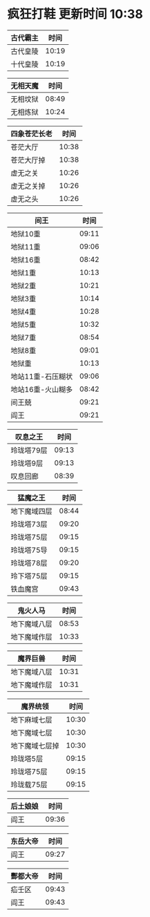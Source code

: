 # 疯狂打鞋 更新时间 10:38

| 古代霸主   | 时间    |
|--------|-------|
| 古代皇陵 | 10:19 |
| 十代皇陵 | 10:19 |

| 无相天魔   | 时间    |
|--------|-------|
| 无相坟狱 | 08:49 |
| 无相炼狱 | 10:24 |

| 四象苍茫长老   | 时间    |
|--------|-------|
| 苍茫大厅 | 10:38 |
| 苍茫大厅掉 | 10:38 |
| 虚无之关 | 10:26 |
| 虚无之关掉 | 10:26 |
| 虚无之头 | 10:26 |

| 间王   | 时间    |
|--------|-------|
| 地狱10重 | 09:11 |
| 地狱11重 | 09:06 |
| 地狱16重 | 08:42 |
| 地狱1重 | 10:13 |
| 地狱2重 | 10:21 |
| 地狱3重 | 10:14 |
| 地狱4重 | 10:28 |
| 地狱5重 | 10:32 |
| 地狱7重 | 08:54 |
| 地狱8重 | 09:01 |
| 地狱重 | 10:13 |
| 地站11重-石压糊状 | 09:06 |
| 地站16重-火山糊多 | 08:42 |
| 间王兢 | 09:21 |
| 阎王 | 09:21 |

| 叹息之王   | 时间    |
|--------|-------|
| 玲珑塔79层 | 09:13 |
| 玲珑塔9层 | 09:13 |
| 叹息回廊 | 08:39 |

| 猛魔之王   | 时间    |
|--------|-------|
| 地下魔域四层 | 08:44 |
| 玲珑塔73层 | 09:20 |
| 玲珑塔75层 | 09:15 |
| 玲珑塔75导 | 09:15 |
| 玲珑塔78层 | 09:20 |
| 玲下塔75层 | 09:15 |
| 铁血魔宫 | 09:43 |

| 鬼火人马   | 时间    |
|--------|-------|
| 地下魔域八层 | 08:53 |
| 地下魔域作层 | 10:33 |

| 魔界巨兽   | 时间    |
|--------|-------|
| 地下魔域八层 | 10:31 |
| 地下魔域作层 | 10:31 |

| 魔界统领   | 时间    |
|--------|-------|
| 地下麻域七层 | 10:30 |
| 地下魔域七层 | 10:30 |
| 地下魔域七层掉 | 10:30 |
| 玲珑塔5层 | 09:15 |
| 玲珑塔75层 | 09:15 |
| 玲珑载75层 | 09:15 |

| 后土娘娘   | 时间    |
|--------|-------|
| 阎王 | 09:36 |

| 东岳大帝   | 时间    |
|--------|-------|
| 阎王 | 09:27 |

| 酆都大帝   | 时间    |
|--------|-------|
| 疝壬区 | 09:43 |
| 阎王 | 09:43 |
